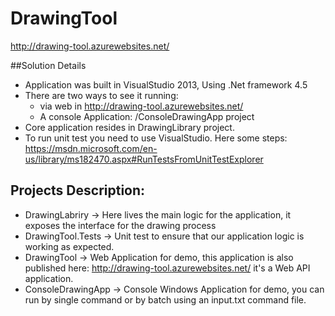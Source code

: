 # DrawingTool
http://drawing-tool.azurewebsites.net/

##Solution Details

- Application was built in VisualStudio 2013, Using .Net framework 4.5
- There are two ways to see it running: 
  - via web in http://drawing-tool.azurewebsites.net/
  - A console Application: /ConsoleDrawingApp project
- Core application resides in DrawingLibrary project.
- To run unit test you need to use VisualStudio. Here some steps: https://msdn.microsoft.com/en-us/library/ms182470.aspx#RunTestsFromUnitTestExplorer

## Projects Description: 

- DrawingLabriry 	-> Here lives the main logic for the application, it exposes the interface for the drawing process
- DrawingTool.Tests 	-> Unit test to ensure that our application logic is working as expected.
- DrawingTool 		-> Web Application for demo, this application is also published here: http://drawing-tool.azurewebsites.net/
						it's a Web API application.
- ConsoleDrawingApp	-> Console Windows Application for demo, you can run by single command or by batch using an input.txt command file.
 

